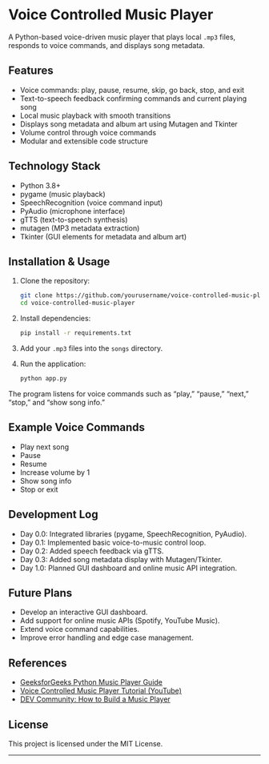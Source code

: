 
# Voice Controlled Music Player

A Python-based voice-driven music player that plays local `.mp3` files, responds to voice commands, and displays song metadata.

## Features

- Voice commands: play, pause, resume, skip, go back, stop, and exit
- Text-to-speech feedback confirming commands and current playing song
- Local music playback with smooth transitions
- Displays song metadata and album art using Mutagen and Tkinter
- Volume control through voice commands
- Modular and extensible code structure

## Technology Stack

- Python 3.8+
- pygame (music playback)
- SpeechRecognition (voice command input)
- PyAudio (microphone interface)
- gTTS (text-to-speech synthesis)
- mutagen (MP3 metadata extraction)
- Tkinter (GUI elements for metadata and album art)

## Installation & Usage

1. Clone the repository:

   ```bash
   git clone https://github.com/yourusername/voice-controlled-music-player.git
   cd voice-controlled-music-player
   ```

2. Install dependencies:

   ```bash
   pip install -r requirements.txt
   ```

3. Add your `.mp3` files into the `songs` directory.

4. Run the application:

   ```bash
   python app.py
   ```

The program listens for voice commands such as “play,” “pause,” “next,” “stop,” and “show song info.”

## Example Voice Commands

- Play next song
- Pause
- Resume
- Increase volume by 1
- Show song info
- Stop or exit

## Development Log

- Day 0.0: Integrated libraries (pygame, SpeechRecognition, PyAudio).
- Day 0.1: Implemented basic voice-to-music control loop.
- Day 0.2: Added speech feedback via gTTS.
- Day 0.3: Added song metadata display with Mutagen/Tkinter.
- Day 1.0: Planned GUI dashboard and online music API integration.

## Future Plans

- Develop an interactive GUI dashboard.
- Add support for online music APIs (Spotify, YouTube Music).
- Extend voice command capabilities.
- Improve error handling and edge case management.

## References

- [GeeksforGeeks Python Music Player Guide](https://www.geeksforgeeks.org/python/build-a-music-player-with-tkinter-and-pygame-in-python/)
- [Voice Controlled Music Player Tutorial (YouTube)](https://www.youtube.com/watch?v=h1GmtEo5pwU)
- [DEV Community: How to Build a Music Player](https://dev.to/spiff/build-a-music-player-with-python-3pd2)

## License

This project is licensed under the MIT License.

***
